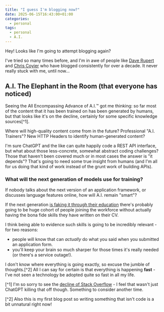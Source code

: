 ```yaml
---
title: "I guess I'm blogging now?"
date: 2025-06-15T16:43:00+01:00
categories:
  - personal
tags:
  - personal
  - A.I.
---
```


Hey! Looks like I'm going to attempt blogging again?

I've tried so many times before, and I'm in awe of people like [Dave Rupert](https://daverupert.com/) and [Chris Coyier](https://chriscoyier.net/) who have blogged consistently for over a decade. It never really stuck with me, until now…

## A.I. The Elephant in the Room (that everyone has noticed)

Seeing the All Encompassing Advance of A.I.™ got me thinking: so far most of the content that it has been trained on has been generated by humans, but that looks like it's on the decline, certainly for some specific knowledge sources[^1].

Where will high-quality content come from in the future? Professional "A.I. Trainers"? New HTTP Headers to identify human-generated content?

I'm sure ChatGPT and the like can quite happily code a REST API interface, but what about those less-concrete, somewhat abstract coding challenges? Those that haven't been covered much or in most cases the answer is "it depends"? That's going to need some true insight from humans (and I'm all for us doing that kind of work instead of the grunt work of building APIs).

### What will the next generation of models use for training?

If nobody talks about the next version of an application framework, or discusses language features online, how will A.I. remain "smart"?

If the next generation [is faking it through their education](https://www.theguardian.com/education/2025/jun/15/thousands-of-uk-university-students-caught-cheating-using-ai-artificial-intelligence-survey) there's probably going to be huge cohort of people joining the workforce without actually having the bona fide skills they have written on their CV.

I think being able to evidence such skills is going to be incredibly relevant - for two reasons:

* people will know that can *actually* do what you said when you submitted an application form.
* you'll keep your brain so much sharper for those times it's really needed (or there's a service outage!).

I don't know where everything is going exactly, so excuse the jumble of thoughts.[^2] All I can say for certain is that everything is happening **fast** - I've not seen a technology be adopted quite so fast in all my life.

[^1] I'm so sorry to see the [decline of Stack Overflow](https://blog.pragmaticengineer.com/stack-overflow-is-almost-dead/) - I feel that wasn't just ChatGPT killing that off though. Something to consider another time.

[^2] Also this is my first blog post so writing something that isn't code is a bit unnatural right now!
